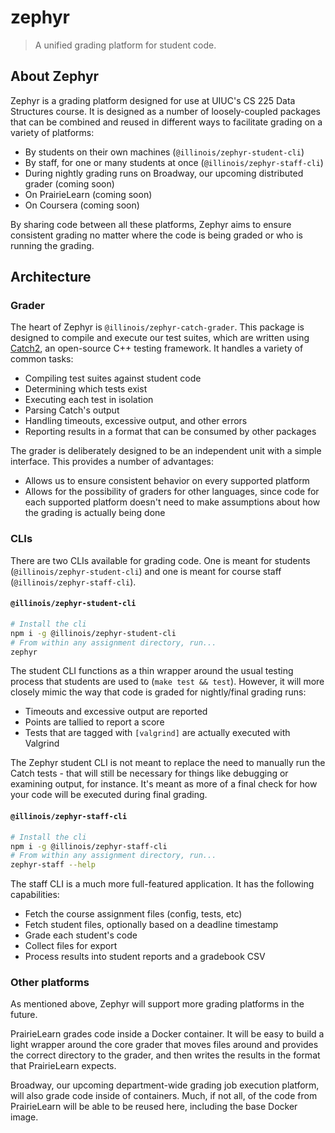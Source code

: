 # zephyr

> A unified grading platform for student code.

## About Zephyr

Zephyr is a grading platform designed for use at UIUC's CS 225 Data Structures course. It is designed as a number of loosely-coupled packages that can be combined and reused in different ways to facilitate grading on a variety of platforms:

* By students on their own machines (`@illinois/zephyr-student-cli`)
* By staff, for one or many students at once (`@illinois/zephyr-staff-cli`)
* During nightly grading runs on Broadway, our upcoming distributed grader (coming soon)
* On PrairieLearn (coming soon)
* On Coursera (coming soon)

By sharing code between all these platforms, Zephyr aims to ensure consistent grading no matter where the code is being graded or who is running the grading.

## Architecture

### Grader

The heart of Zephyr is `@illinois/zephyr-catch-grader`. This package is designed to compile and execute our test suites, which are written using [Catch2](https://github.com/catchorg/Catch2), an open-source C++ testing framework. It handles a variety of common tasks:

* Compiling test suites against student code
* Determining which tests exist
* Executing each test in isolation
* Parsing Catch's output
* Handling timeouts, excessive output, and other errors
* Reporting results in a format that can be consumed by other packages

The grader is deliberately designed to be an independent unit with a simple interface. This provides a number of advantages:

* Allows us to ensure consistent behavior on every supported platform
* Allows for the possibility of graders for other languages, since code for each supported platform doesn't need to make assumptions about how the grading is actually being done

### CLIs

There are two CLIs available for grading code. One is meant for students (`@illinois/zephyr-student-cli`) and one is meant for course staff (`@illinois/zephyr-staff-cli`).

#### `@illinois/zephyr-student-cli`

```sh
# Install the cli
npm i -g @illinois/zephyr-student-cli
# From within any assignment directory, run...
zephyr
```

The student CLI functions as a thin wrapper around the usual testing process that students are used to (`make test && test`). However, it will more closely mimic the way that code is graded for nightly/final grading runs:

* Timeouts and excessive output are reported
* Points are tallied to report a score
* Tests that are tagged with `[valgrind]` are actually executed with Valgrind

The Zephyr student CLI is not meant to replace the need to manually run the Catch tests - that will still be necessary for things like debugging or examining output, for instance. It's meant as more of a final check for how your code will be executed during final grading.

#### `@illinois/zephyr-staff-cli`

```sh
# Install the cli
npm i -g @illinois/zephyr-staff-cli
# From within any assignment directory, run...
zephyr-staff --help
```

The staff CLI is a much more full-featured application. It has the following capabilities:

* Fetch the course assignment files (config, tests, etc)
* Fetch student files, optionally based on a deadline timestamp
* Grade each student's code
* Collect files for export
* Process results into student reports and a gradebook CSV

### Other platforms

As mentioned above, Zephyr will support more grading platforms in the future.

PrairieLearn grades code inside a Docker container. It will be easy to build a light wrapper around the core grader that moves files around and provides the correct directory to the grader, and then writes the results in the format that PrairieLearn expects.

Broadway, our upcoming department-wide grading job execution platform, will also grade code inside of containers. Much, if not all, of the code from PrairieLearn will be able to be reused here, including the base Docker image.
